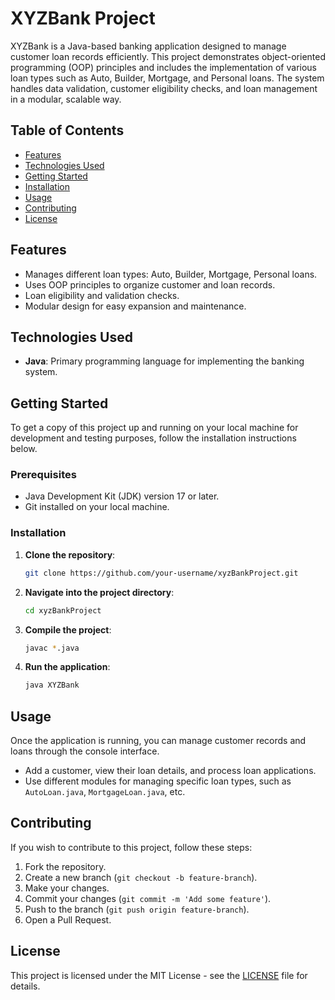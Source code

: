 # XYZBank Project

XYZBank is a Java-based banking application designed to manage customer loan records efficiently. This project demonstrates object-oriented programming (OOP) principles and includes the implementation of various loan types such as Auto, Builder, Mortgage, and Personal loans. The system handles data validation, customer eligibility checks, and loan management in a modular, scalable way.

## Table of Contents
- [Features](#features)
- [Technologies Used](#technologies-used)
- [Getting Started](#getting-started)
- [Installation](#installation)
- [Usage](#usage)
- [Contributing](#contributing)
- [License](#license)

## Features
- Manages different loan types: Auto, Builder, Mortgage, Personal loans.
- Uses OOP principles to organize customer and loan records.
- Loan eligibility and validation checks.
- Modular design for easy expansion and maintenance.
  
## Technologies Used
- **Java**: Primary programming language for implementing the banking system.
  
## Getting Started
To get a copy of this project up and running on your local machine for development and testing purposes, follow the installation instructions below.

### Prerequisites
- Java Development Kit (JDK) version 17 or later.
- Git installed on your local machine.

### Installation

1. **Clone the repository**:
    ```bash
    git clone https://github.com/your-username/xyzBankProject.git
    ```

2. **Navigate into the project directory**:
    ```bash
    cd xyzBankProject
    ```

3. **Compile the project**:
    ```bash
    javac *.java
    ```

4. **Run the application**:
    ```bash
    java XYZBank
    ```

## Usage
Once the application is running, you can manage customer records and loans through the console interface. 

- Add a customer, view their loan details, and process loan applications.
- Use different modules for managing specific loan types, such as `AutoLoan.java`, `MortgageLoan.java`, etc.

## Contributing
If you wish to contribute to this project, follow these steps:
1. Fork the repository.
2. Create a new branch (`git checkout -b feature-branch`).
3. Make your changes.
4. Commit your changes (`git commit -m 'Add some feature'`).
5. Push to the branch (`git push origin feature-branch`).
6. Open a Pull Request.

## License
This project is licensed under the MIT License - see the [LICENSE](LICENSE) file for details.

